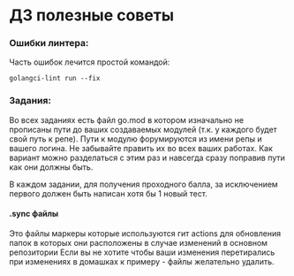 # ДЗ полезные советы

### Ошибки линтера: 

Часть ошибок лечится простой командой: 

```
golangci-lint run --fix
```


### Задания:

Во всех заданиях есть файл go.mod в котором изначально не прописаны пути до ваших создаваемых модулей
(т.к. у каждого будет свой путь к репе). Пути к модулю форумируются из имени репы и вашего логина. Не
забывайте править их во всех ваших работах. Как вариант можно разделаться с этим раз и навсегда 
сразу поправив пути как они должны быть. 

В каждом задании, для получения проходного балла, за исключением первого должен быть написан хотя бы 1 новый тест.

#### .sync файлы
Это файлы маркеры которые используются гит actions для обновления папок в которых они расположены в случае изменений в основном репозитории
Если вы не хотите чтобы ваши изменения перетирались при изменениях в домашках к примеру - файлы желательно удалить. 

